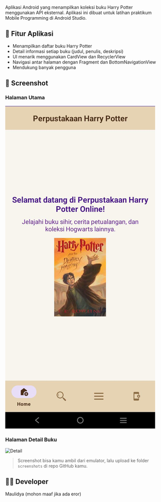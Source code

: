 Aplikasi Android yang menampilkan koleksi buku Harry Potter menggunakan API eksternal. Aplikasi ini dibuat untuk latihan praktikum Mobile Programming di Android Studio.

## 🧩 Fitur Aplikasi
- Menampilkan daftar buku Harry Potter
- Detail informasi setiap buku (judul, penulis, deskripsi)
- UI menarik menggunakan CardView dan RecyclerView
- Navigasi antar halaman dengan Fragment dan BottomNavigationView
- Mendukung banyak pengguna

## 📸 Screenshot

### Halaman Utama
![List](halamanAwal.jpg)

### Halaman Detail Buku
![Detail](screenshots/listBuku.png)

> Screenshot bisa kamu ambil dari emulator, lalu upload ke folder `screenshots` di repo GitHub kamu.
## 👩‍💻 Developer
Maulidya (mohon maaf jika ada eror)
